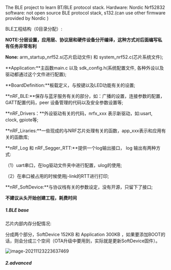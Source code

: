 The BLE project to learn BT/BLE protocol stack.
Hardware: Nordic Nrf52832
software: not open source BLE protocol stack, s132.(can use other firmware provided by Nordic )

BLE工程结构（0目录分配）:

**NOTE:分层设置，应用层、协议层和硬件设备分开编译，这种方式对后面编写私有任务非常有利**

**None:** arm_startup_nrf52.s(芯片启动文件) 和  system_nrf52.c(芯片系统文件);

**Application:**主函数main.c 以及 sdk_config.h(系统配置文件, 各种外设以及驱动都通过这个文件进行配置);

**BoardDefinition:**板载定义，与按键以及LED功能有关的设置;

**nRF_BLE:**保存与蓝牙服务有关的部分，如：广播的设置，连接参数的配置，GATT配置代码，peer 设备管理的代码以及安全参数设置等;

**nRF_Drivers：**外设驱动有关的代码，nrfx_xxx 表示新驱动，如:usart, clock, gpiote等;

**nRF_Liraries:**一些现成的与NRF芯片处理有关的函数，app_xxx表示和应用有关的函数库;

**nRF_Log 和 nRF_Segger_RTT:**提供一个log输出接口， log 输出有两种方式:

（1）uart串口，在log驱动文件夹中进行配置，ulog的使用; 

（2）在串口被占用的时候使用j-link的RTT进行打印;

**nRF_SoftDevice:**与协议栈有关的参数设定，没有开源，只留下了接口;

**不建议从头开始创建工程，耗费时间**



##### 1.BLE base

芯片内部内存分配情况:

分成两个部分，SoftDevice 152KB 和 Application 300KB ，如果要添加BOOT的话，则会分成三个空间（OTA升级中要用到，实际就是更新SoftDevice固件）。

![image-20211123223637469](C:\Users\qz\AppData\Roaming\Typora\typora-user-images\image-20211123223637469.png)


##### 2.advanced 
